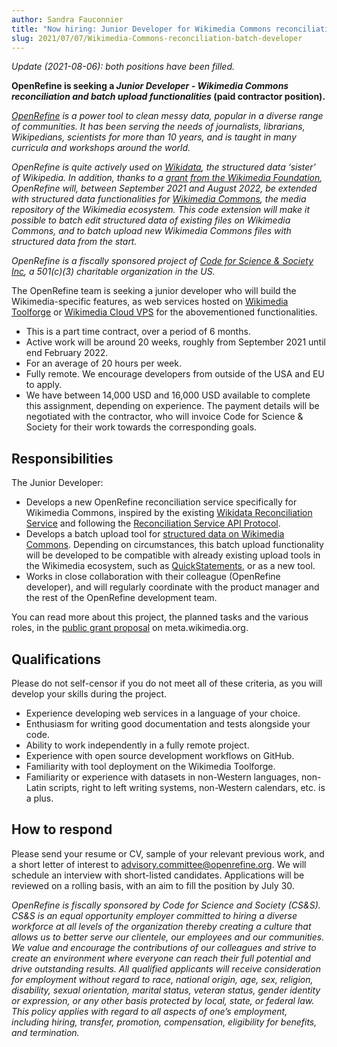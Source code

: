 ```yaml
---
author: Sandra Fauconnier
title: "Now hiring: Junior Developer for Wikimedia Commons reconciliation and batch functionalities"
slug: 2021/07/07/Wikimedia-Commons-reconciliation-batch-developer
---
```


*Update (2021-08-06): both positions have been filled.*

**OpenRefine is seeking a *Junior Developer - Wikimedia Commons reconciliation and batch upload functionalities* (paid contractor position).**

*[OpenRefine](https://openrefine.org/) is a power tool to clean messy data, popular in a diverse range of communities. It has been serving the needs of journalists, librarians, Wikipedians, scientists for more than 10 years, and is taught in many curricula and workshops around the world.* 

*OpenRefine is quite actively used on [Wikidata](https://www.wikidata.org), the structured data ‘sister’ of Wikipedia. In addition, thanks to a [grant from the Wikimedia Foundation](https://meta.wikimedia.org/wiki/Grants:Project/Structured_Data_on_Wikimedia_Commons_functionalities_in_OpenRefine), OpenRefine will, between September 2021 and August 2022, be extended with structured data functionalities for [Wikimedia Commons](https://commons.wikimedia.org/wiki/Commons:Structured_data), the media repository of the Wikimedia ecosystem. This code extension will make it possible to batch edit structured data of existing files on Wikimedia Commons, and to batch upload new Wikimedia Commons files with structured data from the start.*

*OpenRefine is a fiscally sponsored project of [Code for Science & Society Inc](https://codeforscience.org/), a 501(c)(3) charitable organization in the US.*

The OpenRefine team is seeking a junior developer who will build the Wikimedia-specific features, as web services hosted on [Wikimedia Toolforge](https://wikitech.wikimedia.org/wiki/Portal:Toolforge) or [Wikimedia Cloud VPS](https://wikitech.wikimedia.org/wiki/Portal:Cloud_VPS) for the abovementioned functionalities. 

* This is a part time contract, over a period of 6 months.
* Active work will be around 20 weeks, roughly from September 2021 until end February 2022.
* For an average of 20 hours per week.
* Fully remote. We encourage developers from outside of the USA and EU to apply.
* We have between 14,000 USD and 16,000 USD available to complete this assignment, depending on experience. The payment details will be negotiated with the contractor, who will invoice Code for Science & Society for their work towards the corresponding goals.

## Responsibilities

The Junior Developer:

* Develops a new OpenRefine reconciliation service specifically for Wikimedia Commons, inspired by the existing [Wikidata Reconciliation Service](https://wikidata.reconci.link/) and following the [Reconciliation Service API Protocol](https://reconciliation-api.github.io/specs/latest/).
* Develops a batch upload tool for [structured data on Wikimedia Commons](https://commons.wikimedia.org/wiki/Commons:Structured_data). Depending on circumstances, this batch upload functionality will be developed to be compatible with already existing upload tools in the Wikimedia ecosystem, such as [QuickStatements](https://www.wikidata.org/wiki/Help:QuickStatements), or as a new tool.
* Works in close collaboration with their colleague (OpenRefine developer), and will regularly coordinate with the product manager and the rest of the OpenRefine development team.

You can read more about this project, the planned tasks and the various roles, in the [public grant proposal](https://meta.wikimedia.org/wiki/Grants:Project/Structured_Data_on_Wikimedia_Commons_functionalities_in_OpenRefine) on meta.wikimedia.org.

## Qualifications

Please do not self-censor if you do not meet all of these criteria, as you will develop your skills during the project.
* Experience developing web services in a language of your choice.
* Enthusiasm for writing good documentation and tests alongside your code.
* Ability to work independently in a fully remote project.
* Experience with open source development workflows on GitHub.
* Familiarity with tool deployment on the Wikimedia Toolforge.
* Familiarity or experience with datasets in non-Western languages, non-Latin scripts, right to left writing systems, non-Western calendars, etc. is a plus.

## How to respond

Please send your resume or CV, sample of your relevant previous work, and a short letter of interest to advisory.committee@openrefine.org. We will schedule an interview with short-listed candidates. Applications will be reviewed on a rolling basis, with an aim to fill the position by July 30.

*OpenRefine is fiscally sponsored by Code for Science and Society (CS&S). CS&S is an equal opportunity employer committed to hiring a diverse workforce at all levels of the organization thereby creating a culture that allows us to better serve our clientele, our employees and our communities. We value and encourage the contributions of our colleagues and strive to create an environment where everyone can reach their full potential and drive outstanding results. All qualified applicants will receive consideration for employment without regard to race, national origin, age, sex, religion, disability, sexual orientation, marital status, veteran status, gender identity or expression, or any other basis protected by local, state, or federal law. This policy applies with regard to all aspects of one’s employment, including hiring, transfer, promotion, compensation, eligibility for benefits, and termination.*


